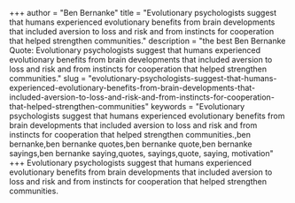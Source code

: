 +++
author = "Ben Bernanke"
title = "Evolutionary psychologists suggest that humans experienced evolutionary benefits from brain developments that included aversion to loss and risk and from instincts for cooperation that helped strengthen communities."
description = "the best Ben Bernanke Quote: Evolutionary psychologists suggest that humans experienced evolutionary benefits from brain developments that included aversion to loss and risk and from instincts for cooperation that helped strengthen communities."
slug = "evolutionary-psychologists-suggest-that-humans-experienced-evolutionary-benefits-from-brain-developments-that-included-aversion-to-loss-and-risk-and-from-instincts-for-cooperation-that-helped-strengthen-communities"
keywords = "Evolutionary psychologists suggest that humans experienced evolutionary benefits from brain developments that included aversion to loss and risk and from instincts for cooperation that helped strengthen communities.,ben bernanke,ben bernanke quotes,ben bernanke quote,ben bernanke sayings,ben bernanke saying,quotes, sayings,quote, saying, motivation"
+++
Evolutionary psychologists suggest that humans experienced evolutionary benefits from brain developments that included aversion to loss and risk and from instincts for cooperation that helped strengthen communities.
